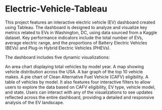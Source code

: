 # Electric-Vehicle-Tableau
This project features an interactive electric vehicle (EV) dashboard created using Tableau. The dashboard is designed to analyze and visualize key metrics related to EVs in Washington, DC, using data sourced from a Kaggle dataset. Key performance indicators include the total number of EVs, average electric range, and the proportions of Battery Electric Vehicles (BEVs) and Plug-in Hybrid Electric Vehicles (PHEVs).

The dashboard includes five dynamic visualizations:

An area chart displaying total vehicles by model year.
A map showing vehicle distribution across the USA.
A bar graph of the top 10 vehicle makes.
A pie chart of Clean Alternative Fuel Vehicle (CAFV) eligibility.
A table of vehicles by model.
It also features four interactive filters to allow users to explore the data based on CAFV eligibility, EV type, vehicle model, and state. Users can interact with any of the visualizations to see updates reflected across the entire dashboard, providing a detailed and responsive analysis of the EV landscape.
